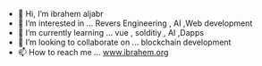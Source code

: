 - 👋 Hi, I’m ibrahem aljabr 
- 👀 I’m interested in ... Revers Engineering , AI ,Web development 
- 🌱 I’m currently learning ... vue , solditiy , AI ,Dapps 
- 💞️ I’m looking to collaborate on ... blockchain development
- 📫 How to reach me ... www.ibrahem.org

<!---
ibrah3m/ibrah3m is a ✨ special ✨ repository because its `README.md` (this file) appears on your GitHub profile.
You can click the Preview link to take a look at your changes.
--->








  


